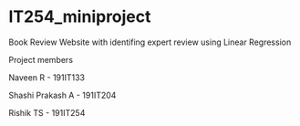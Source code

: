 # IT254_miniproject
Book Review Website with identifing expert review using Linear Regression

Project members 

Naveen R - 191IT133

Shashi Prakash A - 191IT204

Rishik TS  - 191IT254
